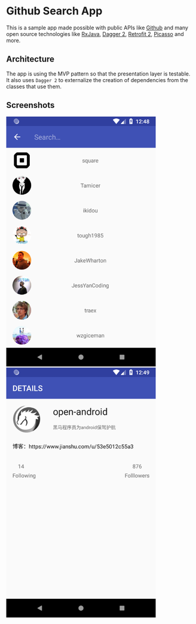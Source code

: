 # Github Search App

This is a sample app made possible with public APIs like [Github](https://developer.github.com/v3/) and many
open source technologies like [RxJava](https://github.com/ReactiveX/RxJava),  [Dagger 2](https://github.com/google/dagger), [Retrofit 2](https://github.com/square/retrofit), [Picasso](https://github.com/square/picasso) and more. 

## Architecture

The app is using the MVP pattern so that the presentation layer is testable. It also uses `Dagger 2`  to externalize the creation of dependencies from the classes that use them.  

## Screenshots
<img src="/screenshots/main.png" width="400"> <img src="/screenshots/details.png" width="400">
